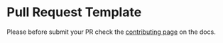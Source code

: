 # Pull Request Template

Please before submit your PR check the [contributing page](https://config-client.amenezes.net/contributing) on the docs.
